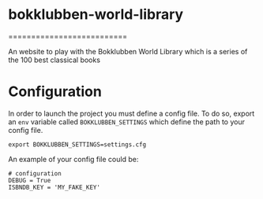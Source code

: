 # bokklubben-world-library
==========================

An website to play with the Bokklubben World Library which is a series of the 100 best classical books

# Configuration

In order to launch the project you must define a config file. To do so, export an `env` variable called `BOKKLUBBEN_SETTINGS` which define the path to your config file.

```shell
export BOKKLUBBEN_SETTINGS=settings.cfg
```

An example of your config file could be:

```shell
# configuration
DEBUG = True
ISBNDB_KEY = 'MY_FAKE_KEY'
```
